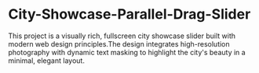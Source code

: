 # City-Showcase-Parallel-Drag-Slider
This project is a visually rich, fullscreen city showcase slider built with modern web design principles.The design integrates high-resolution photography with dynamic text masking to highlight the city's beauty in a minimal, elegant layout.
